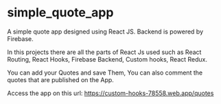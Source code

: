 # simple_quote_app
A simple quote app designed using React JS. Backend is powered by Firebase.

In this projects there are all the parts of React Js used such as React Routing, React Hooks, Firebase Backend,
Custom hooks, React Redux.

You can add your Quotes and save Them, You can also comment the quotes that are published on the App.

Access the app on this url:
https://custom-hooks-78558.web.app/quotes
